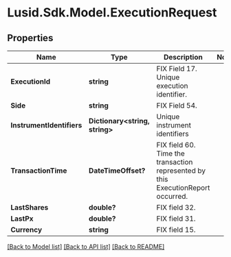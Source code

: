 
# Lusid.Sdk.Model.ExecutionRequest

## Properties

Name | Type | Description | Notes
------------ | ------------- | ------------- | -------------
**ExecutionId** | **string** | FIX Field 17.  Unique execution identifier. | 
**Side** | **string** | FIX Field 54. | 
**InstrumentIdentifiers** | **Dictionary&lt;string, string&gt;** | Unique instrument identifiers | 
**TransactionTime** | **DateTimeOffset?** | FIX field 60.  Time the transaction represented by this ExecutionReport occurred. | 
**LastShares** | **double?** | FIX field 32. | 
**LastPx** | **double?** | FIX field 31. | 
**Currency** | **string** | FIX field 15. | 

[[Back to Model list]](../README.md#documentation-for-models)
[[Back to API list]](../README.md#documentation-for-api-endpoints)
[[Back to README]](../README.md)

